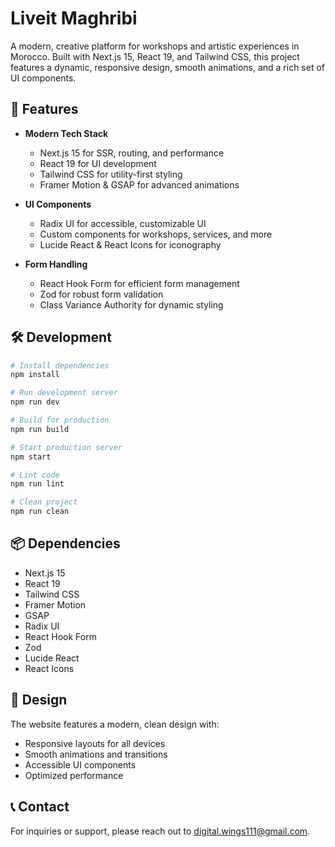 # Liveit Maghribi

A modern, creative platform for workshops and artistic experiences in Morocco. Built with Next.js 15, React 19, and Tailwind CSS, this project features a dynamic, responsive design, smooth animations, and a rich set of UI components.

## 🚀 Features

- **Modern Tech Stack**
  - Next.js 15 for SSR, routing, and performance
  - React 19 for UI development
  - Tailwind CSS for utility-first styling
  - Framer Motion & GSAP for advanced animations

- **UI Components**
  - Radix UI for accessible, customizable UI
  - Custom components for workshops, services, and more
  - Lucide React & React Icons for iconography

- **Form Handling**
  - React Hook Form for efficient form management
  - Zod for robust form validation
  - Class Variance Authority for dynamic styling

## 🛠️ Development

```bash
# Install dependencies
npm install

# Run development server
npm run dev

# Build for production
npm run build

# Start production server
npm start

# Lint code
npm run lint

# Clean project
npm run clean
```

## 📦 Dependencies

- Next.js 15
- React 19
- Tailwind CSS
- Framer Motion
- GSAP
- Radix UI
- React Hook Form
- Zod
- Lucide React
- React Icons

## 🎨 Design

The website features a modern, clean design with:

- Responsive layouts for all devices
- Smooth animations and transitions
- Accessible UI components
- Optimized performance

## 📞 Contact

For inquiries or support, please reach out to [digital.wings111@gmail.com](mailto:digital.wings111@gmail.com).
